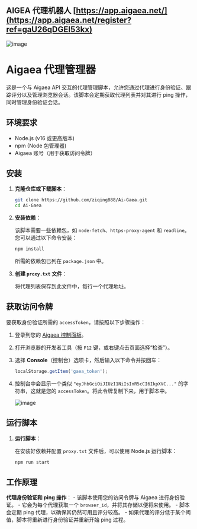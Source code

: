 ## AIGEA 代理机器人 [https://app.aigaea.net/](https://app.aigaea.net/register?ref=gaU26qDGEI53kx)

![image](https://github.com/user-attachments/assets/85941907-739c-4da4-a8c0-63942b81f662)




# Aigaea 代理管理器

这是一个与 Aigaea API 交互的代理管理脚本，允许您通过代理进行身份验证、跟踪评分以及管理浏览器会话。该脚本会定期获取代理列表并对其进行 ping 操作，同时管理身份验证会话。

## 环境要求

- Node.js (v16 或更高版本)
- npm (Node 包管理器)
- Aigaea 账号（用于获取访问令牌）

## 安装

1. **克隆仓库或下载脚本**：

    ```bash
    git clone https://github.com/ziqing888/Ai-Gaea.git
    cd Ai-Gaea

    ```

2. **安装依赖**：

    该脚本需要一些依赖包，如 `node-fetch`、`https-proxy-agent` 和 `readline`。您可以通过以下命令安装：

    ```bash
    npm install
    ```

    所需的依赖包已列在 `package.json` 中。

3. **创建 `proxy.txt` 文件**：

    将代理列表保存到此文件中，每行一个代理地址。


## 获取访问令牌

要获取身份验证所需的 `accessToken`，请按照以下步骤操作：

1. 登录到您的 [Aigaea 控制面板](https://app.aigaea.net/dashboard)。
2. 打开浏览器的开发者工具（按 `F12` 键，或右键点击页面选择“检查”）。
3. 选择 **Console**（控制台）选项卡，然后输入以下命令并按回车：

    ```javascript
    localStorage.getItem('gaea_token');
    ```

4. 控制台中会显示一个类似 `"eyJhbGciOiJIUzI1NiIsInR5cCI6IkpXVC..."` 的字符串，这就是您的 `accessToken`。将此令牌复制下来，用于脚本中。

   ![image](https://github.com/user-attachments/assets/d2fa1cc3-6d0f-4bcc-9fa2-38b55b8fc510)



## 运行脚本

1. **运行脚本**：

    在安装好依赖并配置 `proxy.txt` 文件后，可以使用 Node.js 运行脚本：

    ```bash
    npm run start
    ```


## 工作原理

 **代理身份验证和 ping 操作**：
    - 该脚本使用您的访问令牌与 Aigaea 进行身份验证。
    - 它会为每个代理获取一个 `browser_id`，并将其存储以便将来使用。
    - 脚本会定期 ping 代理，以确保其仍然可用且评分较高。
    - 如果代理的评分低于某个阈值，脚本将重新进行身份验证并重新开始 ping 过程。
